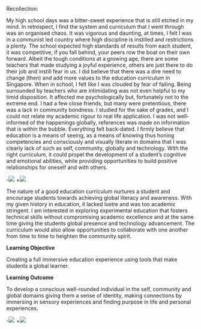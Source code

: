 Recollection:

My high school days was a bitter-sweet experience that is still etched in my mind. In retrospect, I find the system and curriculum that I went through was an organised chaos. It was vigorous and daunting, at times, I felt I was in a communist led country where high discipline is instilled and restrictions a plenty. The school expected high standards of results from each student, it was competitive, if you fall behind, your peers row the boat on their own forward. Albeit the tough conditions at a growing age, there are some teachers that made studying a joyful experience, others are just there to do their job and instill fear in us. I did believe that there was a dire need to change (then) and add more values to the education curriculum in Singapore. When in school, I felt like I was clouded by fear of failing. Being surrounded by  teachers who are intimidating was not even helpful to my timid disposition. It affected me psychologically but, fortunately not to the extreme end. I had a few close friends, but many were pretentious, there was a lack in community bondness. I studied for the sake of grades, and I could not relate my academic rigour to real life application. I was not well-informed of the happenings globally, references was made on information that is within the bubble. Everything felt back-dated. I firmly believe that education is a means of seeing, as a means of knowing thus honing competencies and consciously and visually literate in domains that I was clearly lack of such as self, community, globally and technology. With the right curriculum, it could propel the development of a student’s cognitive and emotional abilities, while providing opportunities to build positive relationships for oneself and with others.

-![](teachingasart2018/assignments/2_Curriculum/img/secondweek-01.jpg)
+![](https://github.com/dwantilus/teachingasart2018/blob/master/assignments/2_Curriculum/img/secondweek-01.jpg)

The nature of a good education curriculum nurtures a student and encourage students towards achieving global literacy and awareness. With my given history in education, it lacked lustre and was too academic stringent. I am interested in exploring experimental education that fosters technical skills without compromising academic excellence and at the same time giving the students global presence and technology advancement. The curriculum would also allow opportunities to collaborate with one another from time to time to heighten the community spirit. 

**Learning Objective**

Creating a full immersive education experience using tools that make students a global learner.

**Learning Outcome**

To develop a conscious well-rounded  individual in the self, community and global domains giving them a sense of identity, making connections by immersing in sensory experiences and finding purpose in life and personal experiences. 


-![](teachingasart2018/blob/master/assignments/2_Curriculum/img/secondweek-02.jpg)
+![](https://github.com/dwantilus/teachingasart2018/blob/master/assignments/2_Curriculum/img/secondweek-02.jpg)


